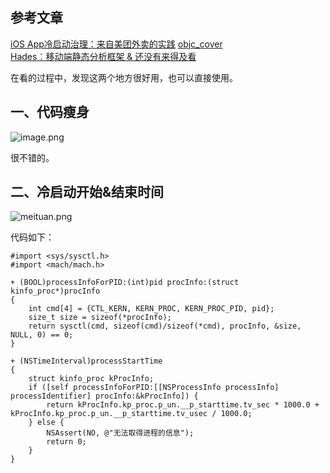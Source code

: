 ## 参考文章
[iOS App冷启动治理：来自美团外卖的实践](https://mp.weixin.qq.com/s/jN3jaNrvXczZoYIRCWZs7w)
[objc_cover](https://github.com/Reference2GreatGod/objc_cover)  
[Hades：移动端静态分析框架 & 还没有来得及看](https://tech.meituan.com/hades.html)  

在看的过程中，发现这两个地方很好用，也可以直接使用。
## 一、代码瘦身
![image.png](https://upload-images.jianshu.io/upload_images/1198135-2c0a7d0474dda380.png?imageMogr2/auto-orient/strip%7CimageView2/2/w/1240)

很不错的。

## 二、冷启动开始&结束时间
![meituan.png](https://upload-images.jianshu.io/upload_images/1198135-67c07893445d62cf.png?imageMogr2/auto-orient/strip%7CimageView2/2/w/1240)

代码如下：  
```objc
#import <sys/sysctl.h>
#import <mach/mach.h>

+ (BOOL)processInfoForPID:(int)pid procInfo:(struct kinfo_proc*)procInfo
{
    int cmd[4] = {CTL_KERN, KERN_PROC, KERN_PROC_PID, pid};
    size_t size = sizeof(*procInfo);
    return sysctl(cmd, sizeof(cmd)/sizeof(*cmd), procInfo, &size, NULL, 0) == 0;
}

+ (NSTimeInterval)processStartTime
{
    struct kinfo_proc kProcInfo;
    if ([self processInfoForPID:[[NSProcessInfo processInfo] processIdentifier] procInfo:&kProcInfo]) {
        return kProcInfo.kp_proc.p_un.__p_starttime.tv_sec * 1000.0 + kProcInfo.kp_proc.p_un.__p_starttime.tv_usec / 1000.0;
    } else {
        NSAssert(NO, @"无法取得进程的信息");
        return 0;
    }
}
```

